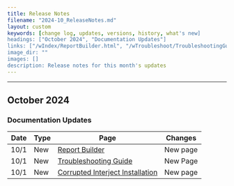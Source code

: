 ```yaml
---
title: Release Notes
filename: "2024-10_ReleaseNotes.md"
layout: custom
keywords: [change log, updates, versions, history, what's new]
headings: ["October 2024", "Documentation Updates"]
links: ["/wIndex/ReportBuilder.html", "/wTroubleshoot/TroubleshootingGuide.html", "/wTroubleshoot/CorruptedInstallation.html"]
image_dir: ""
images: []
description: Release notes for this month's updates
---
```

* * *

## October 2024

### Documentation Updates

| Date | Type | Page | Changes |
|---|---|---|---|
| 10/1 | New | [Report Builder](/wIndex/ReportBuilder.html) | New page |
| 10/1 | New | [Troubleshooting Guide](/wTroubleshoot/TroubleshootingGuide.html) | New Page |
| 10/1 | New | [Corrupted Interject Installation](/wTroubleshoot/CorruptedInstallation.html) | New page |
